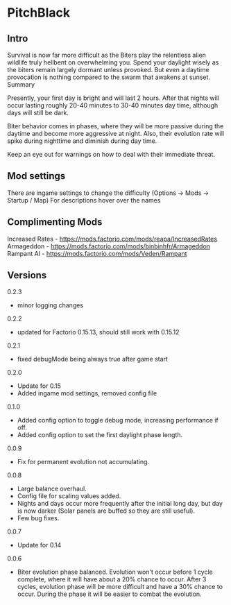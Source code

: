 PitchBlack
===========

Intro
---

Survival is now far more difficult as the Biters play the relentless alien wildlife truly hellbent on overwhelming you.
Spend your daylight wisely as the biters remain largely dormant unless provoked. But even a daytime provocation is nothing compared to the swarm that awakens at sunset.
Summary

Presently, your first day is bright and will last 2 hours. After that nights will occur lasting roughly 20-40 minutes to 30-40 minutes day time, although days will still be dark.

Biter behavior comes in phases, where they will be more passive during the daytime and become more aggressive at night. Also, their evolution rate will spike during nighttime and diminish during day time.

Keep an eye out for warnings on how to deal with their immediate threat.

Mod settings
---

There are ingame settings to change the difficulty (Options -> Mods -> Startup / Map)
For descriptions hover over the names

Complimenting Mods
---

Increased Rates - https://mods.factorio.com/mods/reapa/IncreasedRates
Armageddon - https://mods.factorio.com/mods/binbinhfr/Armageddon
Rampant AI - https://mods.factorio.com/mods/Veden/Rampant

Versions
---

0.2.3

 - minor logging changes

0.2.2

 - updated for Factorio 0.15.13, should still work with 0.15.12

0.2.1

 - fixed debugMode being always true after game start

0.2.0

 - Update for 0.15
 - Added ingame mod settings, removed config file

0.1.0
 - Added config option to toggle debug mode, increasing performance if off.
 - Added config option to set the first daylight phase length.

0.0.9
 - Fix for permanent evolution not accumulating.

0.0.8
 - Large balance overhaul.
 - Config file for scaling values added.
 - Nights and days occur more frequently after the initial long day, but day is now darker (Solar panels are buffed so they are still useful).
 - Few bug fixes.

0.0.7
 - Update for 0.14

0.0.6
 - Biter evolution phase balanced. Evolution won't occur before 1 cycle complete, where it will have about a 20% chance to occur. After 3 cycles, evolution phase will be more difficult and have a 30% chance to occur. During the phase it will be easier to combat the evolution.
